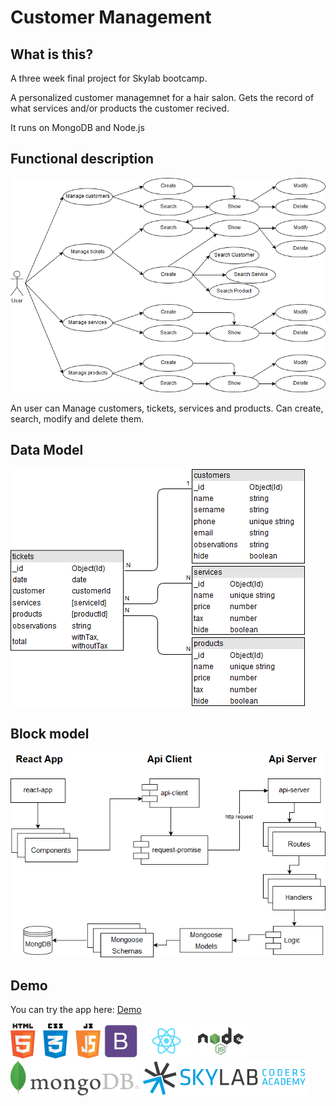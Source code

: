 # Customer Management

## What is this?  
A three week final project for Skylab bootcamp.

A personalized customer managemnet for a hair salon. Gets the record of what services and/or products the customer recived.

It runs on MongoDB and Node.js

## Functional description

![uml](doc/uml_functional.png)

An user can Manage customers, tickets, services and products. Can create, search, modify and delete them.

## Data Model

![uml](doc/db_model.png)

## Block model

![uml](doc/uml_blockmodel.png)

## Demo

You can try the app here: 
[Demo](http://eahob-cm.surge.sh)



![HTML5,CSS3 and JS](doc/logos/html5-css3-js.png)          [![Bootstrap](doc/logos/bootstrap.png)](http://getbootstrap.com/)          [![React](doc/logos/react.png)](https://facebook.github.io/react/)          [![NodeJS](doc/logos/nodejs.png)](https://nodejs.org/)          [![MongoDB](doc/logos/mongodb.png)](https://www.mongodb.com/)          [![Skylab](doc/logos/skylab-56.png)](http://www.skylabcoders.com/) 